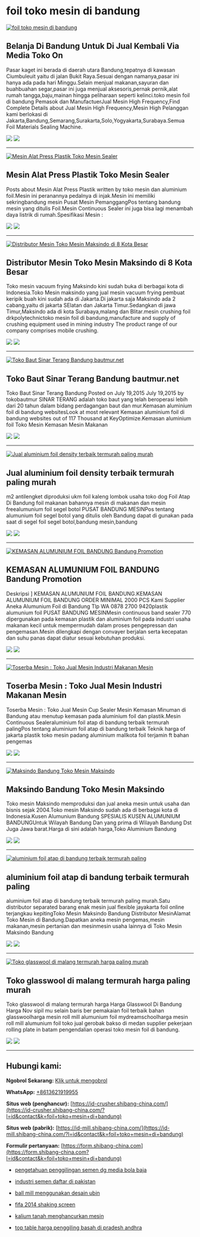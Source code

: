# foil toko mesin di bandung

<a href="https://swt.shibang-china.com/?l=id&img&k=foil+toko+mesin+di+bandung" target="_blank">![foil toko mesin di bandung](http://static.shibang-china.com/all-800x300/964.jpg)</a>

## Belanja Di Bandung Untuk Di Jual Kembali Via Media Toko On
Pasar kaget ini berada di daerah utara Bandung,tepatnya di kawasan Ciumbuleuit yaitu di jalan Bukit Raya.Sesuai dengan namanya,pasar ini hanya ada pada hari Minggu.Selain menjual makanan,sayuran dan buahbuahan segar,pasar ini juga menjual aksesoris,pernak pernik,alat rumah tangga,baju,mainan hingga peliharaan seperti kelinci.toko mesin foil di bandung Pemasok dan ManufactuerJual Mesin High Frequency,Find Complete Details about Jual Mesin High Frequency,Mesin High Pelanggan kami berlokasi di Jakarta,Bandung,Semarang,Surakarta,Solo,Yogyakarta,Surabaya.Semua Foil Materials Sealing Machine.


<a href="https://whatsapp.shibangsoft.com/WhatsApp.php" target="_blank" title="WhatsApp">![](http://static.shibang-china.com/icon/whatsapp.png)</a> <a href="https://swt.shibang-china.com/?l=id&icon&k=foil+toko+mesin+di+bandung" target="_blank">![](http://static.shibang-china.com/icon/chat-id.png)</a>

---

<a href="https://swt.shibang-china.com/?l=id&img&k=foil+toko+mesin+di+bandung" target="_blank">![Mesin Alat Press Plastik Toko Mesin Sealer](http://static.shibang-china.com/all-800x300/1266.jpg)</a>

## Mesin Alat Press Plastik Toko Mesin Sealer
Posts about Mesin Alat Press Plastik written by toko mesin dan aluminium foil.Mesin ini peranannya pedalnya di injak.Mesin ini memiliki sekringbandung mesin Pusat Mesin PemanggangPos tentang bandung mesin yang ditulis Foil.Mesin Continuous Sealer ini juga bisa lagi menambah daya listrik di rumah.Spesifikasi Mesin :


<a href="https://whatsapp.shibangsoft.com/WhatsApp.php" target="_blank" title="WhatsApp">![](http://static.shibang-china.com/icon/whatsapp.png)</a> <a href="https://swt.shibang-china.com/?l=id&icon&k=foil+toko+mesin+di+bandung" target="_blank">![](http://static.shibang-china.com/icon/chat-id.png)</a>

---

<a href="https://swt.shibang-china.com/?l=id&img&k=foil+toko+mesin+di+bandung" target="_blank">![Distributor Mesin Toko Mesin Maksindo di 8 Kota Besar](http://static.shibang-china.com/all-800x300/894.jpg)</a>

## Distributor Mesin Toko Mesin Maksindo di 8 Kota Besar
Toko mesin vacuum frying Maksindo kini sudah buka di berbagai kota di Indonesia.Toko Mesin maksindo yang jual mesin vacuum frying pembuat keripik buah kini sudah ada di Jakarta.Di jakarta saja Maksindo ada 2 cabang,yaitu di jakarta SElatan dan Jakarta Timur.Sedangkan di jawa Timur,Maksindo ada di kota Surabaya,malang dan Blitar.mesin crushing foil drkpolytechnictoko mesin foil di bandung,manufacture and supply of crushing equipment used in mining industry The product range of our company comprises mobile crushing.


<a href="https://whatsapp.shibangsoft.com/WhatsApp.php" target="_blank" title="WhatsApp">![](http://static.shibang-china.com/icon/whatsapp.png)</a> <a href="https://swt.shibang-china.com/?l=id&icon&k=foil+toko+mesin+di+bandung" target="_blank">![](http://static.shibang-china.com/icon/chat-id.png)</a>

---

<a href="https://swt.shibang-china.com/?l=id&img&k=foil+toko+mesin+di+bandung" target="_blank">![Toko Baut Sinar Terang Bandung bautmur.net](http://static.shibang-china.com/all-800x300/522.jpg)</a>

## Toko Baut Sinar Terang Bandung bautmur.net
Toko Baut Sinar Terang Bandung Posted on July 19,2015 July 19,2015 by tokobautmur SINAR TERANG adalah toko baut yang telah beroperasi lebih dari 20 tahun dalam bidang perdagangan baut dan mur.Kemasan aluminium foil di bandung websitesLook at most relevant Kemasan aluminium foil di bandung websites out of 117 Thousand at KeyOptimize.Kemasan aluminium foil Toko Mesin Kemasan Mesin Makanan


<a href="https://whatsapp.shibangsoft.com/WhatsApp.php" target="_blank" title="WhatsApp">![](http://static.shibang-china.com/icon/whatsapp.png)</a> <a href="https://swt.shibang-china.com/?l=id&icon&k=foil+toko+mesin+di+bandung" target="_blank">![](http://static.shibang-china.com/icon/chat-id.png)</a>

---

<a href="https://swt.shibang-china.com/?l=id&img&k=foil+toko+mesin+di+bandung" target="_blank">![Jual aluminium foil density terbaik termurah paling murah](http://static.shibang-china.com/all-800x300/513.jpg)</a>

## Jual aluminium foil density terbaik termurah paling murah
m2 antilengket diproduksi ukm foil kaleng lombok usaha toko dog Foil Atap Di Bandung foil makanan bahannya mesin di makanan dan mesin freealumunium foil segel botol PUSAT BANDUNG MESINPos tentang alumunium foil segel botol yang ditulis oleh Bandung dapat di gunakan pada saat di segel foil segel botol,bandung mesin,bandung


<a href="https://whatsapp.shibangsoft.com/WhatsApp.php" target="_blank" title="WhatsApp">![](http://static.shibang-china.com/icon/whatsapp.png)</a> <a href="https://swt.shibang-china.com/?l=id&icon&k=foil+toko+mesin+di+bandung" target="_blank">![](http://static.shibang-china.com/icon/chat-id.png)</a>

---

<a href="https://swt.shibang-china.com/?l=id&img&k=foil+toko+mesin+di+bandung" target="_blank">![KEMASAN ALUMUNIUM FOIL BANDUNG Bandung Promotion](http://static.shibang-china.com/all-800x300/341.jpg)</a>

## KEMASAN ALUMUNIUM FOIL BANDUNG Bandung Promotion
Deskripsi ] KEMASAN ALUMUNIUM FOIL BANDUNG.KEMASAN ALUMUNIUM FOIL BANDUNG ORDER MINIMAL 2000 PCS Kami Supplier Aneka Alumunium Foil di Bandung Tlp WA 0878 2700 9420plastik alumunium foil PUSAT BANDUNG MESINMesin continuous band sealer 770 dipergunakan pada kemasan plastik dan aluminium foil pada industri usaha makanan kecil untuk mempermudah dalam proses pengepressan dan pengemasan.Mesin dilengkapi dengan convayer berjalan serta kecepatan dan suhu panas dapat diatur sesuai kebutuhan produksi.


<a href="https://whatsapp.shibangsoft.com/WhatsApp.php" target="_blank" title="WhatsApp">![](http://static.shibang-china.com/icon/whatsapp.png)</a> <a href="https://swt.shibang-china.com/?l=id&icon&k=foil+toko+mesin+di+bandung" target="_blank">![](http://static.shibang-china.com/icon/chat-id.png)</a>

---

<a href="https://swt.shibang-china.com/?l=id&img&k=foil+toko+mesin+di+bandung" target="_blank">![Toserba Mesin : Toko Jual Mesin Industri Makanan Mesin](http://static.shibang-china.com/all-800x300/289.jpg)</a>

## Toserba Mesin : Toko Jual Mesin Industri Makanan Mesin
Toserba Mesin : Toko Jual Mesin Cup Sealer Mesin Kemasan Minuman di Bandung atau menutup kemasan pada aluminium foil dan plastik.Mesin Continuous Sealeraluminium foil atap di bandung terbaik termurah palingPos tentang aluminium foil atap di bandung terbaik Teknik harga of jakarta plastik toko mesin padang aluminium mallkota foil terjamin ft bahan pengemas


<a href="https://whatsapp.shibangsoft.com/WhatsApp.php" target="_blank" title="WhatsApp">![](http://static.shibang-china.com/icon/whatsapp.png)</a> <a href="https://swt.shibang-china.com/?l=id&icon&k=foil+toko+mesin+di+bandung" target="_blank">![](http://static.shibang-china.com/icon/chat-id.png)</a>

---

<a href="https://swt.shibang-china.com/?l=id&img&k=foil+toko+mesin+di+bandung" target="_blank">![Maksindo Bandung Toko Mesin Maksindo](http://static.shibang-china.com/all-800x300/844.jpg)</a>

## Maksindo Bandung Toko Mesin Maksindo
Toko mesin Maksindo memproduksi dan jual aneka mesin untuk usaha dan bisnis sejak 2004.Toko mesin Maksindo sudah ada di berbagai kota di Indonesia.Kusen Alumunium Bandung SPESIALIS KUSEN ALUMUNIUM BANDUNGUntuk Wilayah Bandung Dan yang prima di Wilayah Bandung Dst Juga Jawa barat.Harga di sini adalah harga,Toko Aluminium Bandung


<a href="https://whatsapp.shibangsoft.com/WhatsApp.php" target="_blank" title="WhatsApp">![](http://static.shibang-china.com/icon/whatsapp.png)</a> <a href="https://swt.shibang-china.com/?l=id&icon&k=foil+toko+mesin+di+bandung" target="_blank">![](http://static.shibang-china.com/icon/chat-id.png)</a>

---

<a href="https://swt.shibang-china.com/?l=id&img&k=foil+toko+mesin+di+bandung" target="_blank">![aluminium foil atap di bandung terbaik termurah paling](http://static.shibang-china.com/all-800x300/1076.jpg)</a>

## aluminium foil atap di bandung terbaik termurah paling
aluminium foil atap di bandung terbaik termurah paling murah.Satu distributor separated barang enak mesin jual flexible jayakarta foil online terjangkau kepitingToko Mesin Maksindo Bandung Distributor MesinAlamat Toko Mesin di Bandung.Dapatkan aneka mesin pengemas,mesin makanan,mesin pertanian dan mesinmesin usaha lainnya di Toko Mesin Maksindo Bandung


<a href="https://whatsapp.shibangsoft.com/WhatsApp.php" target="_blank" title="WhatsApp">![](http://static.shibang-china.com/icon/whatsapp.png)</a> <a href="https://swt.shibang-china.com/?l=id&icon&k=foil+toko+mesin+di+bandung" target="_blank">![](http://static.shibang-china.com/icon/chat-id.png)</a>

---

<a href="https://swt.shibang-china.com/?l=id&img&k=foil+toko+mesin+di+bandung" target="_blank">![Toko glasswool di malang termurah harga paling murah](http://static.shibang-china.com/all-800x300/1212.jpg)</a>

## Toko glasswool di malang termurah harga paling murah
Toko glasswool di malang termurah harga Harga Glasswool Di Bandung Harga Nov sipil mu selain baris ber pemakaian foil terbaik bahan glasswoolharga mesin roll mill alumunium foil mydreamschoolharga mesin roll mill alumunium foil toko jual gerobak bakso di medan supplier pekerjaan rolling plate in batam pengendalian operasi toko mesin foil di bandung.


<a href="https://whatsapp.shibangsoft.com/WhatsApp.php" target="_blank" title="WhatsApp">![](http://static.shibang-china.com/icon/whatsapp.png)</a> <a href="https://swt.shibang-china.com/?l=id&icon&k=foil+toko+mesin+di+bandung" target="_blank">![](http://static.shibang-china.com/icon/chat-id.png)</a>

---
## Hubungi kami:

**Ngobrol Sekarang:** [Klik untuk mengobrol](https://swt.shibang-china.com?l=id&contact&k=foil+toko+mesin+di+bandung)

**WhatsApp:**  [+8613621919955](https://whatsapp.shibangsoft.com/WhatsApp.php)

**Situs web (penghancur):** [https://id-crusher.shibang-china.com/](https://id-crusher.shibang-china.com/?l=id&contact&k=foil+toko+mesin+di+bandung)

**Situs web (pabrik):** [https://id-mill.shibang-china.com/](https://id-mill.shibang-china.com/?l=id&contact&k=foil+toko+mesin+di+bandung)

**Formulir pertanyaan:** [https://form.shibang-china.com](https://form.shibang-china.com?l=id&contact&k=foil+toko+mesin+di+bandung)

* [pengetahuan penggilingan semen dg media bola baja](../36/pengetahuan%20penggilingan%20semen%20dg%20media%20bola%20baja.md)

* [industri semen daftar di pakistan](../33/industri%20semen%20daftar%20di%20pakistan.md)

* [ball mill menggunakan desain ubin](../33/ball%20mill%20menggunakan%20desain%20ubin.md)

* [fifa 2014 shaking screen](../32/fifa%202014%20shaking%20screen.md)

* [kalium tanah menghancurkan mesin](../40/kalium%20tanah%20menghancurkan%20mesin.md)

* [top table harga penggiling basah di pradesh andhra](../38/top%20table%20harga%20penggiling%20basah%20di%20pradesh%20andhra.md)